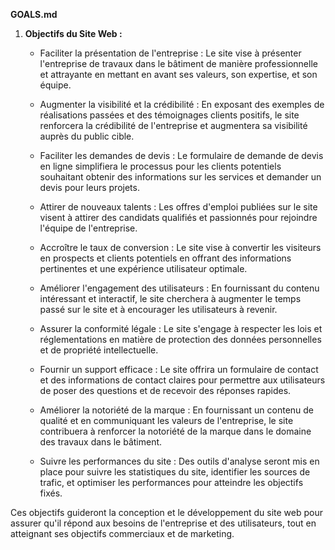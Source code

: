 **GOALS.md**

1. **Objectifs du Site Web :**

   - Faciliter la présentation de l'entreprise : Le site vise à présenter l'entreprise de travaux dans le bâtiment de manière professionnelle et attrayante en mettant en avant ses valeurs, son expertise, et son équipe.

   - Augmenter la visibilité et la crédibilité : En exposant des exemples de réalisations passées et des témoignages clients positifs, le site renforcera la crédibilité de l'entreprise et augmentera sa visibilité auprès du public cible.

   - Faciliter les demandes de devis : Le formulaire de demande de devis en ligne simplifiera le processus pour les clients potentiels souhaitant obtenir des informations sur les services et demander un devis pour leurs projets.

   - Attirer de nouveaux talents : Les offres d'emploi publiées sur le site visent à attirer des candidats qualifiés et passionnés pour rejoindre l'équipe de l'entreprise.

   - Accroître le taux de conversion : Le site vise à convertir les visiteurs en prospects et clients potentiels en offrant des informations pertinentes et une expérience utilisateur optimale.

   - Améliorer l'engagement des utilisateurs : En fournissant du contenu intéressant et interactif, le site cherchera à augmenter le temps passé sur le site et à encourager les utilisateurs à revenir.

   - Assurer la conformité légale : Le site s'engage à respecter les lois et réglementations en matière de protection des données personnelles et de propriété intellectuelle.

   - Fournir un support efficace : Le site offrira un formulaire de contact et des informations de contact claires pour permettre aux utilisateurs de poser des questions et de recevoir des réponses rapides.

   - Améliorer la notoriété de la marque : En fournissant un contenu de qualité et en communiquant les valeurs de l'entreprise, le site contribuera à renforcer la notoriété de la marque dans le domaine des travaux dans le bâtiment.

   - Suivre les performances du site : Des outils d'analyse seront mis en place pour suivre les statistiques du site, identifier les sources de trafic, et optimiser les performances pour atteindre les objectifs fixés.

Ces objectifs guideront la conception et le développement du site web pour assurer qu'il répond aux besoins de l'entreprise et des utilisateurs, tout en atteignant ses objectifs commerciaux et de marketing.
